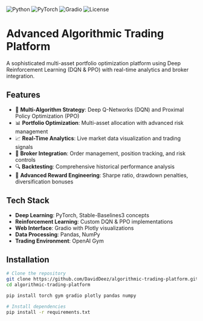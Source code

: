 ![Python](https://img.shields.io/badge/python-3.8%2B-blue)
![PyTorch](https://img.shields.io/badge/PyTorch-%23EE4C2C.svg?style=flat&logo=PyTorch&logoColor=white)
![Gradio](https://img.shields.io/badge/Gradio-Interface-orange)
![License](https://img.shields.io/badge/License-MIT-green)

# Advanced Algorithmic Trading Platform

A sophisticated multi-asset portfolio optimization platform using Deep Reinforcement Learning (DQN & PPO) with real-time analytics and broker integration.

## Features

- 🤖 **Multi-Algorithm Strategy**: Deep Q-Networks (DQN) and Proximal Policy Optimization (PPO)
- 📊 **Portfolio Optimization**: Multi-asset allocation with advanced risk management
- 📈 **Real-Time Analytics**: Live market data visualization and trading signals
- 💼 **Broker Integration**: Order management, position tracking, and risk controls
- 🔍 **Backtesting**: Comprehensive historical performance analysis
- 🎯 **Advanced Reward Engineering**: Sharpe ratio, drawdown penalties, diversification bonuses

## Tech Stack

- **Deep Learning**: PyTorch, Stable-Baselines3 concepts
- **Reinforcement Learning**: Custom DQN & PPO implementations
- **Web Interface**: Gradio with Plotly visualizations
- **Data Processing**: Pandas, NumPy
- **Trading Environment**: OpenAI Gym

## Installation

```bash
# Clone the repository
git clone https://github.com/DavidDeez/algorithmic-trading-platform.git
cd algorithmic-trading-platform

pip install torch gym gradio plotly pandas numpy

# Install dependencies
pip install -r requirements.txt
